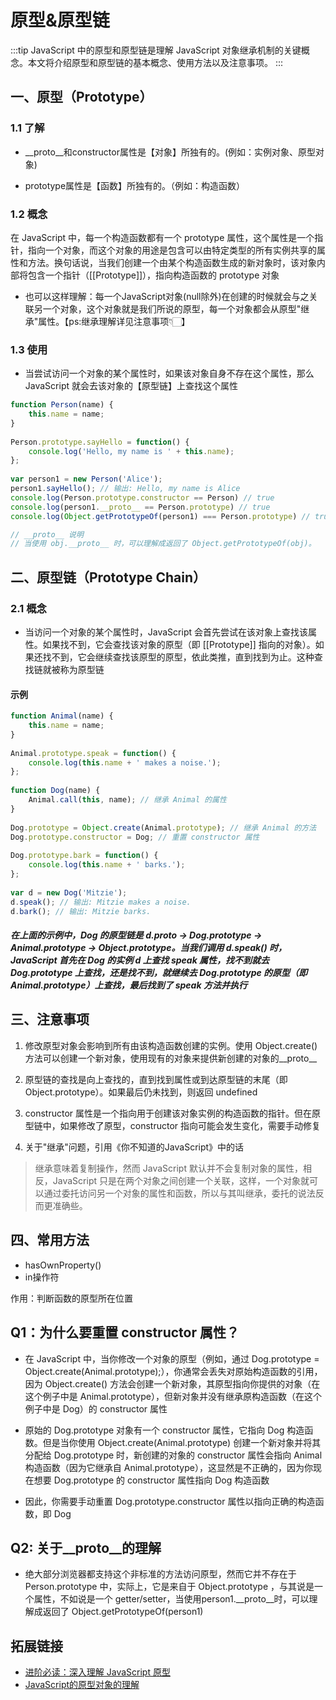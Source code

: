 # 原型&原型链

:::tip
JavaScript 中的原型和原型链是理解 JavaScript 对象继承机制的关键概念。本文将介绍原型和原型链的基本概念、使用方法以及注意事项。
:::

## 一、原型（Prototype）

### 1.1 了解

- __proto__和constructor属性是【对象】所独有的。(例如：实例对象、原型对象)

- prototype属性是【函数】所独有的。（例如：构造函数）

### 1.2 概念

在 JavaScript 中，每一个构造函数都有一个 prototype 属性，这个属性是一个指针，指向一个对象，而这个对象的用途是包含可以由特定类型的所有实例共享的属性和方法。换句话说，当我们创建一个由某个构造函数生成的新对象时，该对象内部将包含一个指针（[[Prototype]]），指向构造函数的 prototype 对象

- 也可以这样理解：每一个JavaScript对象(null除外)在创建的时候就会与之关联另一个对象，这个对象就是我们所说的原型，每一个对象都会从原型"继承"属性。【ps:继承理解详见注意事项👇🏻】

### 1.3 使用

- 当尝试访问一个对象的某个属性时，如果该对象自身不存在这个属性，那么 JavaScript 就会去该对象的【原型链】上查找这个属性

```js
function Person(name) {  
    this.name = name;  
}  
  
Person.prototype.sayHello = function() {  
    console.log('Hello, my name is ' + this.name);  
};  
  
var person1 = new Person('Alice');  
person1.sayHello(); // 输出: Hello, my name is Alice
console.log(Person.prototype.constructor == Person) // true
console.log(person1.__proto__ == Person.prototype) // true
console.log(Object.getPrototypeOf(person1) === Person.prototype) // true

// __proto__ 说明
// 当使用 obj.__proto__ 时，可以理解成返回了 Object.getPrototypeOf(obj)。
```

## 二、原型链（Prototype Chain）

### 2.1 概念

- 当访问一个对象的某个属性时，JavaScript 会首先尝试在该对象上查找该属性。如果找不到，它会查找该对象的原型（即 [[Prototype]] 指向的对象）。如果还找不到，它会继续查找该原型的原型，依此类推，直到找到为止。这种查找链就被称为原型链

#### 示例

```js
function Animal(name) {  
    this.name = name;  
}  
  
Animal.prototype.speak = function() {  
    console.log(this.name + ' makes a noise.');  
};  
  
function Dog(name) {  
    Animal.call(this, name); // 继承 Animal 的属性  
}  
  
Dog.prototype = Object.create(Animal.prototype); // 继承 Animal 的方法  
Dog.prototype.constructor = Dog; // 重置 constructor 属性  
  
Dog.prototype.bark = function() {  
    console.log(this.name + ' barks.');  
};  
  
var d = new Dog('Mitzie');  
d.speak(); // 输出: Mitzie makes a noise.  
d.bark(); // 输出: Mitzie barks.
```

##### 在上面的示例中，Dog 的原型链是 d.__proto__ -> Dog.prototype -> Animal.prototype -> Object.prototype。当我们调用 d.speak() 时，JavaScript 首先在 Dog 的实例 d 上查找 speak 属性，找不到就去 Dog.prototype 上查找，还是找不到，就继续去 Dog.prototype 的原型（即 Animal.prototype）上查找，最后找到了 speak 方法并执行

## 三、注意事项

1. 修改原型对象会影响到所有由该构造函数创建的实例。使用 Object.create() 方法可以创建一个新对象，使用现有的对象来提供新创建的对象的__proto__

2. 原型链的查找是向上查找的，直到找到属性或到达原型链的末尾（即 Object.prototype）。如果最后仍未找到，则返回 undefined

3. constructor 属性是一个指向用于创建该对象实例的构造函数的指针。但在原型链中，如果修改了原型，constructor 指向可能会发生变化，需要手动修复

4. 关于"继承"问题，引用《你不知道的JavaScript》中的话

> 继承意味着复制操作，然而 JavaScript 默认并不会复制对象的属性，相反，JavaScript 只是在两个对象之间创建一个关联，这样，一个对象就可以通过委托访问另一个对象的属性和函数，所以与其叫继承，委托的说法反而更准确些。

## 四、常用方法

- hasOwnProperty()
- in操作符

作用：判断函数的原型所在位置

## Q1：为什么要重置 constructor 属性？

- 在 JavaScript 中，当你修改一个对象的原型（例如，通过 Dog.prototype = Object.create(Animal.prototype);），你通常会丢失对原始构造函数的引用，因为 Object.create() 方法会创建一个新对象，其原型指向你提供的对象（在这个例子中是 Animal.prototype），但新对象并没有继承原构造函数（在这个例子中是 Dog）的 constructor 属性

- 原始的 Dog.prototype 对象有一个 constructor 属性，它指向 Dog 构造函数。但是当你使用 Object.create(Animal.prototype) 创建一个新对象并将其分配给 Dog.prototype 时，新创建的对象的 constructor 属性会指向 Animal 构造函数（因为它继承自 Animal.prototype），这显然是不正确的，因为你现在想要 Dog.prototype 的 constructor 属性指向 Dog 构造函数

- 因此，你需要手动重置 Dog.prototype.constructor 属性以指向正确的构造函数，即 Dog

## Q2: 关于__proto__的理解

- 绝大部分浏览器都支持这个非标准的方法访问原型，然而它并不存在于 Person.prototype 中，实际上，它是来自于 Object.prototype ，与其说是一个属性，不如说是一个 getter/setter，当使用person1.__proto__时，可以理解成返回了 Object.getPrototypeOf(person1)

## 拓展链接

- [进阶必读：深入理解 JavaScript 原型](https://zhuanlan.zhihu.com/p/87667349)
- [JavaScript的原型对象的理解](https://zhuanlan.zhihu.com/p/290702159)
